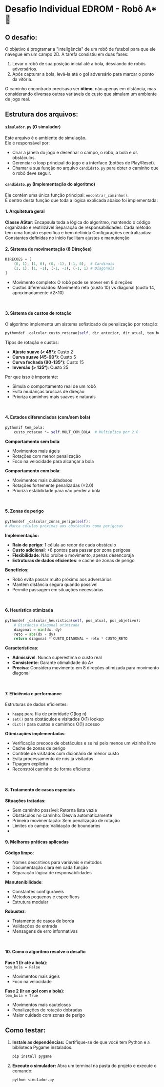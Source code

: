 # Desafio Individual EDROM - Robô A* 🤖


## O desafio:

O objetivo é programar a "inteligência" de um robô de futebol para que ele navegue em um campo 2D. 
A tarefa consistiu em duas fases:
1.  Levar o robô de sua posição inicial até a bola, desviando de robôs adversários.
2.  Após capturar a bola, levá-la até o gol adversário para marcar o ponto da vitória.

O caminho encontrado precisava ser **ótimo**, não apenas em distância, mas considerando diversas outras variáveis de custo que simulam um ambiente de jogo real.

## Estrutura dos arquivos:

#### `simulador.py` (O simulador)

Este arquivo é o ambiente de simulação.<br> 
Ele é responsável por:
-   Criar a janela do jogo e desenhar o campo, o robô, a bola e os obstáculos.
-   Gerenciar o loop principal do jogo e a interface (botões de Play/Reset).
-   Chamar a sua função no arquivo `candidato.py` para obter o caminho que o robô deve seguir.

#### `candidato.py` (Implementação do algoritmo)

Ele contém uma única função principal: `encontrar_caminho()`.<br>
É dentro desta função que toda a lógica explicada abaixo foi implementada:

#### 1. Arquitetura geral

**Classe AStar**: Encapsula toda a lógica do algoritmo, mantendo o código organizado e reutilizável
Separação de responsabilidades: Cada método tem uma função específica e bem definida
Configurações centralizadas: Constantes definidas no início facilitam ajustes e manutenção
<br>

#### 2. Sistema de movimentação (8 Direções)
```python
DIRECOES = [
    (0, 1), (1, 0), (0, -1), (-1, 0),  # Cardinais
    (1, 1), (1, -1), (-1, -1), (-1, 1) # Diagonais
]
```

-   Movimento completo: O robô pode se mover em 8 direções 
-   Custos diferenciados: Movimento reto (custo 10) vs diagonal (custo 14, aproximadamente √2×10)
<br>

#### 3. Sistema de custos de rotação
O algoritmo implementa um sistema sofisticado de penalização por rotação:

```python
pythondef _calcular_custo_rotacao(self, dir_anterior, dir_atual, tem_bola):
```

Tipos de rotação e custos:<br>
-   **Ajuste suave (< 45°)**: Custo 2
-   **Curva suave (45-90°)**: Custo 5
-   **Curva fechada (90-135°)**: Custo 15
-   **Inversão (> 135°)**: Custo 25

Por que isso é importante:<br>
-   Simula o comportamento real de um robô
-   Evita mudanças bruscas de direção
-   Prioriza caminhos mais suaves e naturais
<br>

#### 4. Estados diferenciados (com/sem bola)
```python
pythonif tem_bola:
    custo_rotacao *= self.MULT_COM_BOLA  # Multiplica por 2.0
```
   
**Comportamento sem bola**:<br>
-   Movimentos mais ágeis
-   Rotações com menor penalização
-   Foco na velocidade para alcançar a bola

**Comportamento com bola**:<br>
-   Movimentos mais cuidadosos
-   Rotações fortemente penalizadas (×2.0)
-   Prioriza estabilidade para não perder a bola
<br>

#### 5. Zonas de perigo
```python
pythondef _calcular_zonas_perigo(self):
# Marca células próximas aos obstáculos como perigosas
```
    
**Implementação:**
-   **Raio de perigo**: 1 célula ao redor de cada obstáculo
-   **Custo adicional**: +8 pontos para passar por zona perigosa
-   **Flexibilidade**: Não proíbe o movimento, apenas desencoraja
-   **Estruturas de dados eficientes**: e cache de zonas de perigo

**Benefícios**:
-   Robô evita passar muito próximo aos adversários
-   Mantém distância segura quando possível
-   Permite passagem em situações necessárias
<br>

#### 6. Heurística otimizada
```python
pythondef _calcular_heuristica(self, pos_atual, pos_objetivo):
    # Distância diagonal otimizada
    diagonal = min(dx, dy)
    reto = abs(dx - dy)
    return diagonal * CUSTO_DIAGONAL + reto * CUSTO_RETO
```

**Características**:<br>
-   **Admissível**: Nunca superestima o custo real
-   **Consistente**: Garante otimalidade do A*
-   **Precisa**: Considera movimento em 8 direções otimizada para movimento diagonal
<br>

#### 7. Eficiência e performance
Estruturas de dados eficientes:
-   ```heapq``` para fila de prioridade O(log n)
-   ```set()``` para obstáculos e visitados O(1) lookup
-   ```dict()``` para custos e caminhos O(1) acesso

**Otimizações implementadas**:
-   Verificação precoce de obstáculos e se há pelo menos um vizinho livre
-   Cache de zonas de perigo
-   Controle de visitados com dicionário de menor custo
-   Evita processamento de nós já visitados
-   Tipagem explícita
-   Reconstrói caminho de forma eficiente
<br>

#### 8. Tratamento de casos especiais
**Situações tratadas**:<br>
-   Sem caminho possível: Retorna lista vazia
-   Obstáculos no caminho: Desvia automaticamente
-   Primeira movimentação: Sem penalização de rotação
-   Limites do campo: Validação de boundaries
-   <br>

#### 9. Melhores práticas aplicadas
**Código limpo**:
-   Nomes descritivos para variáveis e métodos
-   Documentação clara em cada função
-   Separação lógica de responsabilidades

**Manutenibilidade**:
-   Constantes configuráveis
-   Métodos pequenos e específicos
-   Estrutura modular

**Robustez**:
-   Tratamento de casos de borda
-   Validações de entrada
-   Mensagens de erro informativas
  <br>

#### 10. Como o algoritmo resolve o desafio

**Fase 1 (Ir até a bola)**:<br>
```tem_bola = False```
-   Movimentos mais ágeis
-   Foco na velocidade


**Fase 2 (Ir ao gol com a bola)**:<br>
```tem_bola = True```
-   Movimentos mais cautelosos
-   Penalizações de rotação dobradas
-   Maior cuidado com zonas de perigo


## Como testar:

1.  **Instale as dependências:** Certifique-se de que você tem Python e a biblioteca Pygame instalados.
    ```bash
    pip install pygame
    ```
2.  **Execute o simulador:** Abra um terminal na pasta do projeto e execute o comando:
    ```bash
    python simulador.py
    ```

